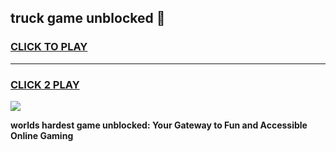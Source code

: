 
## truck game unblocked 👋
<h3>
<a href="https://premium.freeplayer.one?title=truck_game_unblocked&ref=13F">CLICK TO PLAY</a></h3>
<hr>

<h3>
<a href="https://premium.freeplayer.one?title=truck_game_unblocked&ref=13F">CLICK 2 PLAY</a>
  
</h3>

<a href="https://premium.freeplayer.one?title=truck_game_unblocked&ref=12F/"><img src="https://clearcache.store/games.png"></a>


**worlds hardest game unblocked: Your Gateway to Fun and Accessible Online Gaming**
